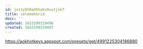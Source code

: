```yaml
---
id: jvs1y5h8adhhakv9uu1jik7
title: colemakGrid
desc: ''
updated: 1633199319496
created: 1633199319497
---
```


https://aokhotkeys.appspot.com/presets/get/4991225304186880
